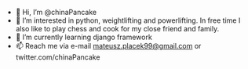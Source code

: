- 👋 Hi, I’m @chinaPancake
- 👀 I’m interested in python, weightlifting and powerlifting. In free time I also like to play chess and cook for my close friend and family.
- 🌱 I’m currently learning django framework
- 📫 Reach me via e-mail mateusz.placek99@gmail.com or twitter.com/chinaPancake
